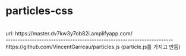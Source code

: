 # particles-css

<br>
url: https://master.dv7kw3y7ob82i.amplifyapp.com/
<br>
----------------------------------------------------------------------
<br>
https://github.com/VincentGarreau/particles.js (particle.js를 가지고 만듬)

